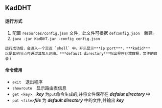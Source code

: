 ## KadDHT

#### 运行方式

   1. 配置 `resources/config.json` 文件，此文件可根据 `defconfig.json`　新建。  
   2. ```java -jar KadDHT.jar -config config.json```
   
    运行成功后，会进入一个交互 `shell` 中。开头显示***ip:port***，***kadid***
    以便其他节点可通过其加入网络。***default directory***指出程序存放数据，文件的目录ｉ
    
    
#### 命令使用
   * ```exit```　退出程序
   * ```showroute```　显示路由表信息
   * ```get <key>```　***key*** 为`put`命令生成的,并将文件保存在 ***defalut directory*** 中
   * ```put <file>```***file*** 为 ***default directory*** 中的文件,并输出 ***key***

